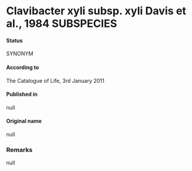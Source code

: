 # Clavibacter xyli subsp. xyli Davis et al., 1984 SUBSPECIES

#### Status
SYNONYM

#### According to
The Catalogue of Life, 3rd January 2011

#### Published in
null

#### Original name
null

### Remarks
null
